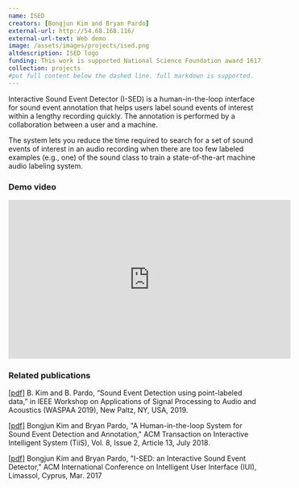 ```yaml
---
name: ISED
creators: [Bongjun Kim and Bryan Pardo]
external-url: http://54.68.168.116/
external-url-text: Web demo
image: /assets/images/projects/ised.png
altdescription: ISED logo
funding: This work is supported National Science Foundation award 1617107
collection: projects
#put full content below the dashed line. full markdown is supported.
---
```


Interactive Sound Event Detector (I-SED) is a human-in-the-loop interface for sound event annotation that helps users label sound events of interest within a lengthy recording quickly. The annotation is performed by a collaboration between a user and a machine.

The system lets you reduce the time required to search for a set of sound events of interest in an audio recording when there are too few labeled examples (e.g., one) of the sound class to train a state-of-the-art machine audio labeling system.

### Demo video
<iframe width="560" height="315" src="https://www.youtube.com/embed/Ss2eGSW4_4w" frameborder="0" allow="accelerometer; autoplay; encrypted-media; gyroscope; picture-in-picture" allowfullscreen></iframe>


### Related publications

[[pdf]](/assets/papers/waspaa_2019_kim.pdf) B. Kim and B. Pardo, “Sound Event Detection using point-labeled data,” in IEEE Workshop on Applications of Signal Processing to Audio and Acoustics (WASPAA 2019), New Paltz, NY, USA, 2019.

[[pdf]](/assets/papers/kim_pardo_tiis_2018.pdf) Bongjun Kim and Bryan Pardo, "A Human-in-the-loop System for Sound Event Detection and Annotation," ACM Transaction on Interactive Intelligent System (TiiS), Vol. 8, Issue 2, Article 13, July 2018.

[[pdf]](/assets/papers/Kim_Pardo_IUI2017.pdf) Bongjun Kim and Bryan Pardo, "I-SED: an Interactive Sound Event Detector," ACM International Conference on Intelligent User Interface (IUI), Limassol, Cyprus, Mar. 2017

